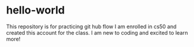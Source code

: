 # hello-world
This repository is for practicing git hub flow
I am enrolled in cs50 and created this account for the class. 
I am new to coding and excited to learn more!

